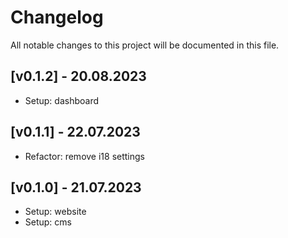 # Changelog

All notable changes to this project will be documented in this file.

## [v0.1.2] - 20.08.2023
- Setup: dashboard

## [v0.1.1] - 22.07.2023
- Refactor: remove i18 settings

## [v0.1.0] - 21.07.2023
- Setup: website
- Setup: cms